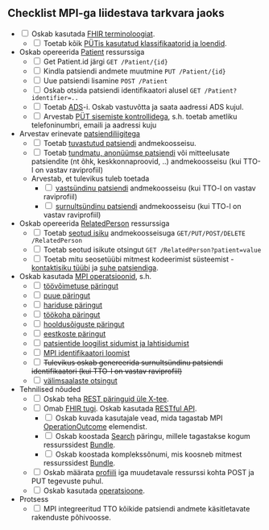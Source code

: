 ## Checklist MPI-ga liidestava tarkvara jaoks

- <input type="checkbox"/> Oskab kasutada [FHIR terminoloogiat](https://build.fhir.org/ig/TEHIK-EE/TerminologyServices).
  - <input type="checkbox"/> Toetab kõik [PÜTis kasutatud klassifikaatorid ja loendid](checks.html#kasutatav-terminoloogia).
- Oskab opereerida [Patient](http://hl7.org/fhir/patient.html) ressurssiga  
  - <input type="checkbox"/> Get Patient.id järgi  `GET /Patient/{id}`
  - <input type="checkbox"/> Kindla patsiendi andmete muutmine  `PUT /Patient/{id}`
  - <input type="checkbox"/> Uue patsiendi lisamine  `POST /Patient`
  - <input type="checkbox"/> Oskab otsida patsiendi identifikaatori alusel  `GET /Patient?identifier=..`
  - <input type="checkbox"/> Toetab [ADS](https://geoportaal.maaamet.ee/est/Teenused/Integreeritav-aadressiotsing-In-ADS-p504.html)-i. Oskab vastuvõtta ja saata aadressi ADS kujul.  
  - <input type="checkbox"/> Arvestab [PÜT sisemiste kontrollidega](checks.html#püt-rakenduse-sisesed-kontrollid),  s.h. toetab ametliku telefoninumbri, emaili ja aadressi kuju  
- Arvestav erinevate [patsiendiliigitega](patient.html)
  - <input type="checkbox"/> Toetab [tuvastutud patsiendi](StructureDefinition-ee-mpi-patient-verified.html) andmekoosseisu.
  - <input type="checkbox"/> Toetab [tundmatu, anonüümse patsiendi](StructureDefinition-ee-mpi-patient-unknown.html) või mitteelusate patsiendite (nt õhk, keskkonnaproovid, ..) andmekoosseisu (kui TTO-l on vastav raviprofiil)
  - Arvestab, et tulevikus tuleb toetada 
    - <input type="checkbox"/> [vastsündinu patsiendi](StructureDefinition-ee-mpi-patient-newborn.html) andmekoosseisu (kui TTO-l on vastav raviprofiil)
    - <input type="checkbox"/> [surnultsündinu patsiendi](StructureDefinition-ee-mpi-patient-stillborn.html) andmekoosseisu (kui TTO-l on vastav raviprofiil)  
- Oskab opereerida [RelatedPerson](http://hl7.org/fhir/relatedperson.html) ressurssiga  
  - <input type="checkbox"/> Toetab [seotud isiku](StructureDefinition-ee-mpi-related-person.html) andmekoosseisuga `GET/PUT/POST/DELETE /RelatedPerson`
  - <input type="checkbox"/> Toetab seotud isikute otsingut `GET /RelatedPerson?patient=value`
  - <input type="checkbox"/> Toetab mitu seosetüübi mitmest kodeerimist süsteemist - [kontaktisiku tüübi](ValueSet-person-relationship-class.html) ja [suhe patsiendiga](ValueSet-person-relationship.html).
- Oskab kasutada [MPI operatsioonid](operations.html), s.h.
  - <input type="checkbox"/> [töövõimetuse päringut](OperationDefinition-patient-incapacity-for-work.html)
  - <input type="checkbox"/> [puue päringut](OperationDefinition-patient-disability.html)
  - <input type="checkbox"/> [hariduse päringut](OperationDefinition-patient-education.html)
  - <input type="checkbox"/> [töökoha päringut](OperationDefinition-patient-occupation.html)
  - <input type="checkbox"/> [hooldusõiguste päringut](OperationDefinition-patient-legal-guardian.html)
  - <input type="checkbox"/> [eestkoste päringut](OperationDefinition-patient-power-of-attorney.html)
  - <input type="checkbox"/> [patsientide loogilist sidumist ja lahtisidumist](link.html)
  - <input type="checkbox"/> [MPI identifikaatori loomist](OperationDefinition-patient-generate-mrn.html)
  - <input type="checkbox"/> ~~Tulevikus oskab genereerida surnultsündinu patsiendi identifikaatori (kui TTO-l on vastav raviprofiil)~~
  - <input type="checkbox"/> [välimsaalaste otsingut](OperationDefinition-patient-foreigner.html)
- Tehnilised nõuded  
  - <input type="checkbox"/> Oskab teha [REST päringuid üle X-tee](https://blog.ria.ee/x-road-rest-tugi). 
  - <input type="checkbox"/> Omab [FHIR tugi](http://fhir.hl7.org). Oskab kasutada [RESTful API](http://hl7.org/fhir/documentation.html).
    - <input type="checkbox"/> Oskab kuvada kasutajale vead, mida tagastab MPI [OperationOutcome](http://hl7.org/fhir/operationoutcome.html) elemendist.
    - <input type="checkbox"/> Oskab koostada [Search](http://hl7.org/fhir/search.html) päringu, millele tagastakse kogum ressurssidest [Bundle](http://hl7.org/fhir/bundle.html).
    - <input type="checkbox"/> Oskab koostada komplekssõnumi, mis koosneb mitmest ressurssidest [Bundle](http://hl7.org/fhir/bundle.html).
  - <input type="checkbox"/> Oskab määrata [profiili](http://hl7.org/fhir/profiling.html) iga muudetavale ressurssi kohta  POST ja PUT tegevuste puhul.
  - <input type="checkbox"/> Oskab kasutada [operatsioone](http://hl7.org/fhir/operations.html).
- Protsess  
  - <input type="checkbox"/> MPI integreeritud TTO kõikide patsiendi andmete käsitletavate rakenduste põhivoosse.
